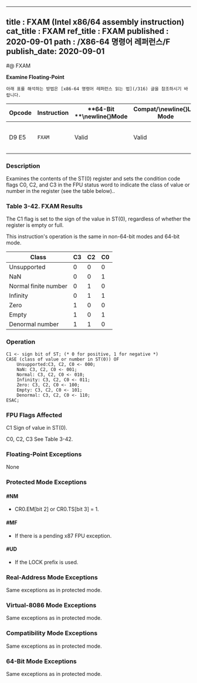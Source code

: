 ----------------------------
title : FXAM (Intel x86/64 assembly instruction)
cat_title : FXAM
ref_title : FXAM
published : 2020-09-01
path : /X86-64 명령어 레퍼런스/F
publish_date: 2020-09-01
----------------------------


#@ FXAM

**Examine Floating-Point**

```lec-info
아래 표를 해석하는 방법은 [x86-64 명령어 레퍼런스 읽는 법](/316) 글을 참조하시기 바랍니다.
```

|**Opcode**|**Instruction**|**64-Bit **\newline{}**Mode**|**Compat/**\newline{}**Leg Mode**|**Description**|
|----------|---------------|-----------------------------|---------------------------------|---------------|
|D9 E5|`FXAM` |Valid|Valid|Classify value or number in ST(0).|
### Description


Examines the contents of the ST(0) register and sets the condition code flags C0, C2, and C3 in the FPU status word to indicate the class of value or number in the register (see the table below)..

###                                                                  Table 3-42.  FXAM Results


The C1 flag is set to the sign of the value in ST(0), regardless of whether the register is empty or full.

This instruction's operation is the same in non-64-bit modes and 64-bit mode.



|**Class**|**C3**|**C2**|**C0**|
|---------|------|------|------|
|Unsupported|0|0|0|
|NaN|0|0|1|
|Normal finite number|0|1|0|
|Infinity|0|1|1|
|Zero|1|0|0|
|Empty|1|0|1|
|Denormal number|1|1|0|

### Operation

```info-verb
C1 <- sign bit of ST; (* 0 for positive, 1 for negative *)
CASE (class of value or number in ST(0)) OF
    Unsupported:C3, C2, C0 <- 000;
    NaN: C3, C2, C0 <- 001;
    Normal: C3, C2, C0 <- 010;
    Infinity: C3, C2, C0 <- 011;
    Zero: C3, C2, C0 <- 100;
    Empty: C3, C2, C0 <- 101;
    Denormal: C3, C2, C0 <- 110;
ESAC;
```
### FPU Flags Affected


C1 Sign of value in ST(0).

C0, C2, C3 See Table 3-42.

### Floating-Point Exceptions


None


### Protected Mode Exceptions

#### #NM
* CR0.EM[bit 2] or CR0.TS[bit 3] = 1.

#### #MF
* If there is a pending x87 FPU exception.

#### #UD
* If the LOCK prefix is used.

### Real-Address Mode Exceptions



Same exceptions as in protected mode.


### Virtual-8086 Mode Exceptions



Same exceptions as in protected mode.


### Compatibility Mode Exceptions



Same exceptions as in protected mode.


### 64-Bit Mode Exceptions



Same exceptions as in protected mode.

